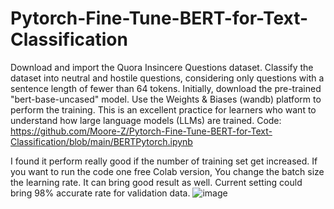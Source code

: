# Pytorch-Fine-Tune-BERT-for-Text-Classification
Download and import the Quora Insincere Questions dataset.
Classify the dataset into neutral and hostile questions, considering only questions with a sentence length of fewer than 64 tokens.
Initially, download the pre-trained "bert-base-uncased" model.
Use the Weights & Biases (wandb) platform to perform the training.
This is an excellent practice for learners who want to understand how large language models (LLMs) are trained.
Code: https://github.com/Moore-Z/Pytorch-Fine-Tune-BERT-for-Text-Classification/blob/main/BERTPytorch.ipynb

I found it perform really good if the number of training set get increased. If you want to run the code one free Colab version, 
You change the batch size the learning rate. It can bring good result as well. Current setting could bring 98% accurate rate for 
validation data. 
![image](https://github.com/user-attachments/assets/f9600b22-ac34-4854-b225-f9fd3428d45a)

